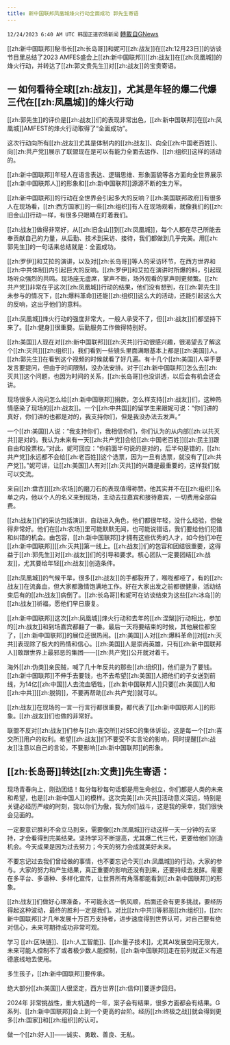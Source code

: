 ```yaml
---
title: 新中国联邦凤凰城烽火行动全面成功 郭先生寄语
---
```

`12/24/2023 6:40 AM UTC 韩国正道农场新闻` [轉載自GNews](https://gnews.org/articles/2145932)

[[zh:新中国联邦]]秘书长[[zh:长岛哥]]和妮可[[zh:战友]]在[[zh:12月23日]]的访谈节目里总结了2023 AMFES盛会上[[zh:新中国联邦]][[zh:战友]]在[[zh:凤凰城]]的烽火行动，并转达了[[zh:郭文贵先生]]对[[zh:战友]]的宝贵寄语。

## 一 如何看待全球[[zh:战友]]，尤其是年轻的爆二代爆三代在[[zh:凤凰城]]的烽火行动

[[zh:郭先生]]的评价是[[zh:战友]]们的表现非常出色，[[zh:新中国联邦]]在[[zh:凤凰城]]AMFEST的烽火行动取得了“全面成功”。

这次行动向所有[[zh:战友]]尤其是体制内的[[zh:战友]]、向全[[zh:中国老百姓]]、向[[zh:共产党]]展示了联盟现在是可以有能力全面去运作、[[zh:组织]]这样的活动的。

[[zh:新中国联邦]]年轻人在语言表达、逻辑思维、形象面貌等各方面向全世界展示[[zh:新中国联邦人]]的形象和[[zh:新中国联邦]]源源不断的生力军。

[[zh:新中国联邦]]的行动在全世界会引起多大的反响？[[zh:美国联邦政府]]有很多人在现场看，[[zh:西方国家]]的一些[[zh:组织]]有人在现场观看，就像我们的[[zh:旧金山]]行动一样，有很多只眼睛在盯着我们。

[[zh:战友]]做得非常好，从[[zh:旧金山]]到[[zh:凤凰城]]，每个人都在尽己所能去奉贡献自己的力量，从后勤、技术到采访、接待，我们都做到几乎完美。用[[zh:郭先生]]的一句话来总结就是：全面成功。

[[zh:罗伊]]和艾拉的演讲，以及对[[zh:长岛哥]]等人的采访环节，在西方世界和[[zh:中共体制]]内引起巨大的反响。[[zh:罗伊]]和艾拉在演讲时所爆的料，引起现场听众强烈的共鸣。现场座无虚席，掌声不断，场外观看的掌声则更频繁。[[zh:共产党]]非常在乎这次[[zh:凤凰城]]行动的结果，他们没有想到，在[[zh:郭先生]]未参与的情况下，[[zh:爆料革命]]还能[[zh:组织]]这么大的活动，还能引起这么大的反响，这出乎他们的意料。

[[zh:凤凰城]]烽火行动的强度非常大，一般人承受不了，但[[zh:战友]]们都坚持下来了。[[zh:健身]]很重要。后勤服务工作做得特别好。

[[zh:美国]]人现在对[[zh:新中国联邦]][[zh:灭共]]行动很感兴趣，很渴望去了解这个[[zh:灭共]][[zh:组织]]，我们看到一些镜头里面满眼基本上都是[[zh:美国]]人。[[zh:郭先生]]在看到这个视频的时候就看了好几遍。有十几个[[zh:美国]]人举手要发言要提问，但由于时间限制，没办法安排。对于[[zh:新中国联邦]]怎么去[[zh:灭共]]这个问题，也因为时间的关系，[[zh:长岛哥]]也没讲透，以后会有机会还会讲。

现场很多人询问怎么给[[zh:新中国联邦]]捐款，怎么样支持[[zh:战友]]们，这种热情感染了现场的[[zh:战友]]。一个[[zh:中共国]]的留学生来跟妮可说：“你们讲的真好，你们讲的也都是对的，我支持你们，但是我没办法去发声。”

一个[[zh:美国]]人说：“我支持你们，我相信你们，你们认为的从内部[[zh:以共灭共]]是对的。我认为未来有一天[[zh:共产党]]会给[[zh:中国老百姓]][[zh:民主]]跟自由和投票权。”对此，妮可回应：“你前面半句说的是对的，后半句是错的，[[zh:共产党]]永远都不会给[[zh:老百姓]]这个选票，因为一旦有选票，就没有了[[zh:共产党]]。”妮可讲，让[[zh:美国]]人有对[[zh:灭共]]的兴趣是最重要的，这样我们就可以交流。

来自[[zh:盘古]][[zh:农场]]的磨刀石的表现值得称赞。他其实并不在[[zh:组织]]名单之内，他以个人的名义来到现场，主动去拉嘉宾和接待嘉宾，一切费用全部自费。

[[zh:战友]]们的采访包括演讲，自动进入角色，他们都很年轻，没什么经验，但做得非常好。他们在[[zh:农场]]里可能默默无闻，也可能说错话，我们要给他们犯错和纠错的机会。由包容，[[zh:新中国联邦]]才拥有这些优秀的人才，如今他们冲在[[zh:新中国联邦]][[zh:灭共]]第一线上。[[zh:战友]]们的包容和团结很重要，这得益于[[zh:郭先生]]对[[zh:战友]]们的引导和要求。核心团队一定要团结[[zh:战友]]，尤其要给年轻[[zh:战友]]创造条件。

[[zh:凤凰城]]的气候干旱，很多[[zh:战友]]的手都裂开了，喉咙都哑了，有的[[zh:战友]]在流鼻血，但大家都激情饱满地工作。好在大家出发之前都很健康，活动结束后有的[[zh:战友]]病倒了。[[zh:长岛哥]]和妮可在访谈结束为这些[[zh:冰岛]]的[[zh:战友]]祈福，愿他们早日康复。

[[zh:新中国联邦]]这次[[zh:凤凰城]]烽火行动和去年的[[zh:涅槃]]行动相比，参加的[[zh:战友]]和到场嘉宾都翻了一番。最后一天将要结束的时候，其他展位都空了，[[zh:新中国联邦]]的展位还很热闹。[[zh:美国]]人对[[zh:爆料革命]]对[[zh:灭共]]表现除了极大的热情和信心。[[zh:美国]]人是崇尚英雄，只有[[zh:新中国联邦人]]敢跟世界上最邪恶的集团——[[zh:共产党]]公开就对着干。

海外[[zh:伪类]]亲民贼，喊了几十年反共的那些[[zh:组织]]，他们是为了要钱。[[zh:新中国联邦]]不伸手去要钱，也不去希望[[zh:美国]]人把他们的子女送到前线，为14亿[[zh:中国]]人去流血牺牲，[[zh:新中国联邦人]]只要[[zh:美国]]人和[[zh:中共]][[zh:脱钩]]，不要再帮助[[zh:共产党]]就可以。

[[zh:战友]]在现场的一言一行言行都很重要，都代表了[[zh:新中国联邦人]]的形象。[[zh:战友]]们也做的非常好。

联盟不反对[[zh:战友]]们参与[[zh:喜交所]]对SEC的集体诉讼，这是每一个[[zh:喜交所]]用户的权利。希望[[zh:战友]]们不要受不实言论的影响，同时提醒[[zh:战友]]注意以自己的言论，不要影响[[zh:新中国联邦]]的形象。

## [[zh:长岛哥]]转达[[zh:文贵]]先生寄语：

现场青春向上，刚劲团结！每分每秒每句话都是用生命创立，你们都是人类的未来和希望，也是[[zh:新中国人]]的模样。这次完美[[zh:灭共]]活动意义深远，特别是关键必经历严峻的时刻，我以你们为傲，我为你们战斗，这是我的荣幸，我们很快会见面的。

一定要意识胜利不会立马到来，需要像[[zh:凤凰城]]行动这样一天一分钟的去坚持，才会看得到完美结果。坚持学习不断提高，尤其爆二代三代，更要给他们创造机会。今天成果是因为过去努力；今天的努力会成就美好未来。

不要忘记过去我们曾经做的事情，也不要忘记今天[[zh:凤凰城]]的行动，大家的参与。大家的努力和产生结果，真正重要的影响还没有到来，还要持续去发酵。需要在多平台、多语种、多样化宣传，让世界所有角落都能看到[[zh:新中国联邦]]的形象。

[[zh:战友]]们做好心理准备，不可能永远一帆风顺，后面还会有更多挑战，要经历得起这种波动，最终的胜利一定是我们。对比[[zh:中共]]等邪恶[[zh:组织]]，[[zh:新中国联邦]]才几年发展十万百万支持者，进步速度得到世界认可，对自己要有绝对信心，未来可期待成功非常可观。

学习 [[zh:区块链]]、[[zh:人工智能]]、[[zh:量子技术]]，尤其AI发展空间无限大，未来可能人控制不了或者极少数人能控制，[[zh:新中国联邦]]走在前列就正义有道德底线地去使用。

多生孩子，[[zh:新中国联邦]]要传承。

绝大部分[[zh:美国]]人很坚定，西方世界[[zh:信仰]]要逐步回归。

2024年 非常挑战性，重大机遇的一年，案子会有结果，很多方面都会有结果。G系列、[[zh:新中国联邦]]会上到一个更高的台阶。经历[[zh:终极之战]]就会得到更多[[zh:国家]]和[[zh:组织]]的认可。

做一个[[zh:好人]]——诚实、勇敢、善良、无私。

